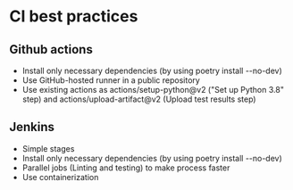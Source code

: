 # CI best practices

## Github actions
* Install only necessary dependencies (by using poetry install --no-dev)
* Use GitHub-hosted runner in a public repository
* Use existing actions as actions/setup-python@v2 ("Set up Python 3.8" step) and actions/upload-artifact@v2 (Upload test results step)

## Jenkins
* Simple stages
* Install only necessary dependencies (by using poetry install --no-dev)
* Parallel jobs (Linting and testing) to make process faster
* Use containerization
